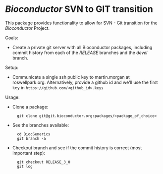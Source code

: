 # _Bioconductor_ SVN to GIT transition

This package provides functionality to allow for SVN - Git transition for
the _Bioconductor_ Project.

Goals:

* Create a private git server with all Bioconductor packages, including commit
  history from each of the _RELEASE_ branches and the _devel_ branch.

Setup:

* Communicate a single ssh public key to martin.morgan at
  roswellpark.org. Alternatively, provide a github id and we'll use
  the first key in `https://github.com/<github_id>.keys`

Usage:

* Clone a package:

        git clone git@git.bioconductor.org:packages/<package_of_choice>

* See the branches available:

        cd BiocGenerics
        git branch -a

* Checkout branch and see if the commit history is correct (most important step):

        git checkout RELEASE_3_0
        git log
